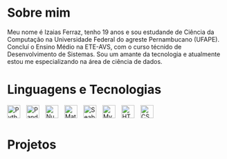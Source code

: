 # Sobre mim
Meu nome é Izaias Ferraz, tenho 19 anos e sou estudande de Ciência da Computação na Universidade Federal do agreste Pernambucano (UFAPE). Concluí o Ensino Médio na ETE-AVS, com o curso técnido de Desenvolvimento de Sistemas. Sou um amante da tecnologia e atualmente estou me especializando na área de ciência de dados.


# Linguagens e Tecnologias
<img 
    alt="Python"
    title="Python"
    width="30px"
    style="padding-right: 10px; padding-bottom: 5px"
    src="https://cdn.jsdelivr.net/gh/devicons/devicon@latest/icons/python/python-original.svg"
/>
<img 
    alt="Pandas"
    title="Pandas"
    width="30px"
    style="padding-right: 10px; padding-bottom: 5px"
    src="https://cdn.jsdelivr.net/gh/devicons/devicon@latest/icons/pandas/pandas-original.svg"
/>
<img 
    alt="NumPy"
    title="NumPy"
    width="30px"
    style="padding-right: 10px; padding-bottom: 5px"
    src="https://cdn.jsdelivr.net/gh/devicons/devicon@latest/icons/numpy/numpy-original.svg" 
/>
<img 
    alt="Matplotlib"
    title="Matplotlib"
    width="30px"
    style="padding-right: 10px; padding-bottom: 5px"
    src="https://cdn.jsdelivr.net/gh/devicons/devicon@latest/icons/matplotlib/matplotlib-original.svg"
/>
<img 
    alt="Seaborn"
    title="Seaborn"
    width="30px"
    style="padding-right: 10px; padding-bottom: 5px"
    src = "https://seaborn.pydata.org/_images/logo-mark-lightbg.svg"
/>
<img 
    alt="MySQL"
    title="MySQL"
    width="30px"
    style="padding-right: 10px; padding-bottom: 5px"
    src = "https://cdn.jsdelivr.net/gh/devicons/devicon@latest/icons/mysql/mysql-original.svg"
/>
<img 
    alt="HTML"
    title="HTML"
    width="30px"
    style="padding-right: 10px; padding-bottom: 5px"
    src = "https://cdn.jsdelivr.net/gh/devicons/devicon@latest/icons/html5/html5-original.svg"
/>
<img 
    alt="CSS"
    title="CSS"
    width="30px"
    style="padding-right: 10px; padding-bottom: 5px"
    src = "https://cdn.jsdelivr.net/gh/devicons/devicon@latest/icons/css3/css3-original.svg"
/>

# Projetos
